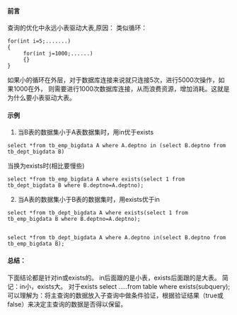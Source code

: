 #### 前言
查询的优化中永远小表驱动大表,原因：
类似循环：
```
for(int i=5;.......)
{
     for(int j=1000;......)
     {}
}
```
如果小的循环在外层，对于数据库连接来说就只连接5次，进行5000次操作，如果1000在外，
则需要进行1000次数据库连接，从而浪费资源，增加消耗。这就是为什么要小表驱动大表。



#### 示例

1. 当B表的数据集小于A表数据集时，用in优于exists
```
select *from tb_emp_bigdata A where A.deptno in (select B.deptno from tb_dept_bigdata B)
```

当换为exists时(相比要慢些)
```
select *from tb_emp_bigdata A where exists(select 1 from tb_dept_bigdata B where B.deptno=A.deptno);
```

2. 当A表的数据集小于B表的数据集时，用exists优于in
```
select *from tb_dept_bigdata A where exists(select 1 from tb_emp_bigdata B where B.deptno=A.deptno);


select *from tb_dept_bigdata A where A.deptno in(select B.deptno from tb_emp_bigdata B);
```

#### 总结：
下面结论都是针对in或exists的。
in后面跟的是小表，exists后面跟的是大表。
简记：in小，exists大。
对于exists
select .....from table where exists(subquery);
可以理解为：将主查询的数据放入子查询中做条件验证，根据验证结果（true或false）来决定主查询的数据是否得以保留。
